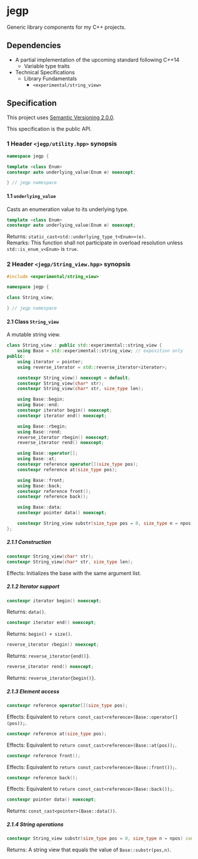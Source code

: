 # jegp

Generic library components for my C++ projects.

## Dependencies

* A partial implementation of the upcoming standard following C++14
    - Variable type traits
* Technical Specifications
    - Library Fundamentals
        + `<experimental/string_view>`

## Specification

This project uses [Semantic Versioning 2.0.0](http://semver.org/).

This specification is the public API.

### 1 Header `<jegp/utility.hpp>` synopsis

```C++
namespace jegp {

template <class Enum>
constexpr auto underlying_value(Enum e) noexcept;

} // jegp namespace
```

#### 1.1 `underlying_value`

Casts an enumeration value to its underlying type.

```C++
template <class Enum>
constexpr auto underlying_value(Enum e) noexcept;
```
Returns: `static_cast<std::underlying_type_t<Enum>>(e)`.<br/>
Remarks: This function shall not participate in overload resolution unless `std::is_enum_v<Enum>` is `true`.

### 2 Header `<jegp/String_view.hpp>` synopsis

```C++
#include <experimental/string_view>

namespace jegp {

class String_view;

} // jegp namespace
```

#### 2.1 Class `String_view`

A mutable string view.

```C++
class String_view : public std::experimental::string_view {
    using Base = std::experimental::string_view; // exposition only
public:
    using iterator = pointer;
    using reverse_iterator = std::reverse_iterator<iterator>;

    constexpr String_view() noexcept = default;
    constexpr String_view(char* str);
    constexpr String_view(char* str, size_type len);

    using Base::begin;
    using Base::end;
    constexpr iterator begin() noexcept;
    constexpr iterator end() noexcept;

    using Base::rbegin;
    using Base::rend;
    reverse_iterator rbegin() noexcept;
    reverse_iterator rend() noexcept;

    using Base::operator[];
    using Base::at;
    constexpr reference operator[](size_type pos);
    constexpr reference at(size_type pos);

    using Base::front;
    using Base::back;
    constexpr reference front();
    constexpr reference back();

    using Base::data;
    constexpr pointer data() noexcept;

    constexpr String_view substr(size_type pos = 0, size_type n = npos) const;
};
```

##### 2.1.1 Construction

```C++
constexpr String_view(char* str);
constexpr String_view(char* str, size_type len);
```
Effects: Initializes the base with the same argument list.

##### 2.1.2 Iterator support

```C++
constexpr iterator begin() noexcept;
```
Returns: `data()`.

```C++
constexpr iterator end() noexcept;
```
Returns: `begin() + size()`.

```C++
reverse_iterator rbegin() noexcept;
```
Returns: `reverse_iterator{end()}`.

```C++
reverse_iterator rend() noexcept;
```
Returns: `reverse_iterator{begin()}`.

##### 2.1.3 Element access

```C++
constexpr reference operator[](size_type pos);
```
Effects: Equivalent to `return const_cast<reference>(Base::operator[](pos));`.

```C++
constexpr reference at(size_type pos);
```
Effects: Equivalent to `return const_cast<reference>(Base::at(pos));`.

```C++
constexpr reference front();
```
Effects: Equivalent to `return const_cast<reference>(Base::front());`.

```C++
constexpr reference back();
```
Effects: Equivalent to `return const_cast<reference>(Base::back());`.

```C++
constexpr pointer data() noexcept;
```
Returns: `const_cast<pointer>(Base::data())`.

##### 2.1.4 String operations

```C++
constexpr String_view substr(size_type pos = 0, size_type n = npos) const;
```
Returns: A string view that equals the value of `Base::substr(pos,n)`.
